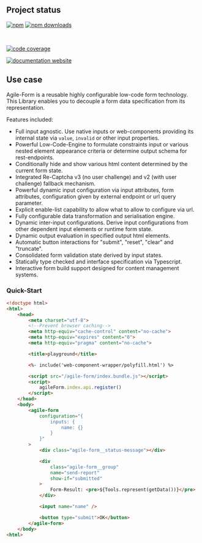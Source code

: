 <!-- !/usr/bin/env markdown
-*- coding: utf-8 -*-
region header
Copyright Torben Sickert (info["~at~"]torben.website) 16.12.2012

License
-------

This library written by Torben Sickert stand under a creative commons naming
3.0 unported license. See https://creativecommons.org/licenses/by/3.0/deed.de
endregion -->

Project status
--------------

[![npm](https://img.shields.io/npm/v/agile-form?color=%23d55e5d&label=npm%20package%20version&logoColor=%23d55e5d)](https://www.npmjs.com/package/agile-form)
[![npm downloads](https://img.shields.io/npm/dy/agile-form.svg)](https://www.npmjs.com/package/agile-form)

[![<LABEL>](https://github.com/thaibault/agile-form/actions/workflows/build.yaml/badge.svg)](https://github.com/thaibault/agile-form/actions/workflows/build.yaml)
[![<LABEL>](https://github.com/thaibault/agile-form/actions/workflows/test.yaml/badge.svg)](https://github.com/thaibault/agile-form/actions/workflows/test.yaml)
[![<LABEL>](https://github.com/thaibault/agile-form/actions/workflows/test-coverage-report.yaml/badge.svg)](https://github.com/thaibault/agile-form/actions/workflows/test-coverage-report.yaml)
[![<LABEL>](https://github.com/thaibault/agile-form/actions/workflows/check-types.yaml/badge.svg)](https://github.com/thaibault/agile-form/actions/workflows/check-types.yaml)
[![<LABEL>](https://github.com/thaibault/agile-form/actions/workflows/lint.yaml/badge.svg)](https://github.com/thaibault/agile-form/actions/workflows/lint.yaml)

[![code coverage](https://coveralls.io/repos/github/thaibault/agile-form/badge.svg)](https://coveralls.io/github/thaibault/agile-form)

[![documentation website](https://img.shields.io/website-up-down-green-red/https/torben.website/agile-form.svg?label=documentation-website)](https://torben.website/agile-form)

Use case
--------

Agile-Form is a reusable highly configurable low-code form technology. This
Library enables you to decouple a form data specification from its
representation.

Features included:

- Full input agnostic. Use native inputs or web-components providing its
  internal state via `value`, `invalid` or other input properties.
- Powerful Low-Code-Engine to formulate constraints input or various nested
  element appearance criteria or determine output schema for rest-endpoints.
- Conditionally hide and show various html content determined by the current
  form state.
- Integrated Re-Captcha v3 (no user challenge) and v2 (with user challenge)
  fallback mechanism.
- Powerful dynamic input configuration via input attributes, form attributes,
  configuration given by external endpoint or url query parameter.
- Explicit enable-list capability to allow what to allow to configure via url.
- Fully configurable data transformation and serialisation engine.
- Dynamic inter-input configurations. Derive input configurations from other
  dependent input elements or runtime form state.
- Dynamic output evaluation in specified output html elements.
- Automatic button interactions for "submit", "reset", "clear" and "truncate".
- Consolidated form validation state derived by input states.
- Statically type checked and interface specification via Typescript.
- Interactive form build support designed for content management systems.

### Quick-Start

```HTML
<!doctype html>
<html>
    <head>
        <meta charset="utf-8">
        <!--Prevent browser caching-->
        <meta http-equiv="cache-control" content="no-cache">
        <meta http-equiv="expires" content="0">
        <meta http-equiv="pragma" content="no-cache">

        <title>playground</title>

        <%- include('web-component-wrapper/polyfill.html') %>

        <script src="/agile-form/index.bundle.js"></script>
        <script>
            agileForm.index.api.register()
        </script>
    </head>
    <body>
        <agile-form
            configuration="{
                inputs: {
                    name: {}
                }
            }"
        >
            <div class="agile-form__status-message"></div>

            <div
                class="agile-form__group"
                name="send-report"
                show-if="submitted"
            >
                Form-Result: <pre>${Tools.represent(getData())}</pre>
            </div>

            <input name="name" />

            <button type="submit">OK</button>
        </agile-form>
    </body>
<html>
```
